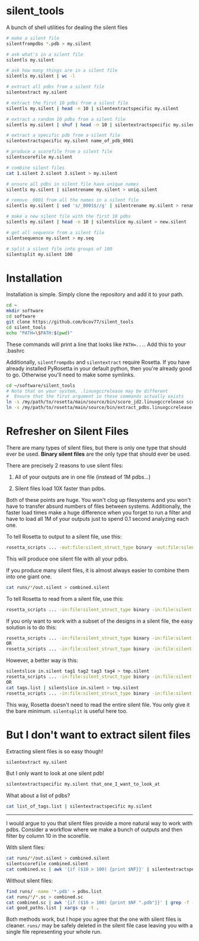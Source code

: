 # silent_tools
A bunch of shell utilities for dealing the silent files

```bash
# make a silent file
silentfrompdbs *.pdb > my.silent

# ask what's in a silent file
silentls my.silent  

# ask how many things are in a silent file
silentls my.silent | wc -l   

# extract all pdbs from a silent file
silentextract my.silent   

# extract the first 10 pdbs from a silent file
silentls my.silent | head -n 10 | silentextractspecific my.silent    

# extract a random 10 pdbs from a silent file
silentls my.silent | shuf | head -n 10 | silentextractspecific my.silent  

# extract a specific pdb from a silent file
silentextractspecific my.silent name_of_pdb_0001

# produce a scorefile from a silent file
silentscorefile my.silent   

# combine silent files
cat 1.silent 2.silent 3.silent > my.silent  

# ensure all pdbs in silent file have unique names
silentls my.silent | silentrename my.silent > uniq.silent  

# remove _0001 from all the names in a silent file
silentls my.silent | sed 's/_0001$//g' | silentrename my.silent > renamed.silent

# make a new silent file with the first 10 pdbs
silentls my.silent | head -n 10 | silentslice my.silent > new.silent  

# get all sequence from a silent file
silentsequence my.silent > my.seq

# split a silent file into groups of 100
silentsplit my.silent 100
```

# Installation

Installation is simple. Simply clone the repository and add it to your path.
```bash
cd ~
mkdir software
cd software
git clone https://github.com/bcov77/silent_tools
cd silent_tools
echo "PATH=\$PATH:$(pwd)"
```
These commands will print a line that looks like `PATH=...`. Add this to your .bashrc

Additionally, `silentfrompdbs` and `silentextract` require Rosetta. If you have already installed PyRosetta in your
default python, then you're already good to go. Otherwise you'll need to make some symlinks.
```bash
cd ~/software/silent_tools
# Note that on your system, .linuxgccrelease may be different
#  Ensure that the first argument in these commands actually exists
ln -s /my/path/to/rosetta/main/source/bin/score_jd2.linuxgccrelease score_jd2
ln -s /my/path/to/rosetta/main/source/bin/extract_pdbs.linuxgccrelease extract_pdbs
```

# Refresher on Silent Files

There are many types of silent files, but there is only one type that should ever be used. <b>Binary silent files</b> are
the only type that should ever be used.

There are precisely 2 reasons to use silent files:

1. All of your outputs are in one file (instead of 1M pdbs...)

2. Silent files load 10X faster than pdbs.

Both of these points are huge. You won't clog up filesystems and you won't have to transfer absurd numbers of files between
systems. Additionally, the faster load times make a huge difference when you forget to run a filter and have to
load all 1M of your outputs just to spend 0.1 second analyzing each one.



To tell Rosetta to output to a silent file, use this:
```bash
rosetta_scripts ... -out:file:silent_struct_type binary -out:file:silent out.silent
```
This will produce one silent file with all your pdbs.

If you produce many silent files, it is almost always easier to combine them into one giant one.
```bash
cat runs/*/out.silent > combined.silent
```

To tell Rosetta to read from a silent file, use this:
```bash
rosetta_scripts ... -in:file:silent_struct_type binary -in:file:silent in.silent
```

If you only want to work with a subset of the designs in a silent file, the easy solution is to do this:
```bash
rosetta_scripts ... -in:file:silent_struct_type binary -in:file:silent in.silent -tags tag1 tag2 tag3 tag4
OR
rosetta_scripts ... -in:file:silent_struct_type binary -in:file:silent in.silent -tagfile tags.list
```

However, a better way is this:
```bash
silentslice in.silent tag1 tag2 tag3 tag4 > tmp.silent
rosetta_scripts ... -in:file:silent_struct_type binary -in:file:silent tmp.silent
OR
cat tags.list | silentslice in.silent > tmp.silent
rosetta_scripts ... -in:file:silent_struct_type binary -in:file:silent tmp.silent
```
This way, Rosetta doesn't need to read the entire silent file. You only give it the bare minimum. `silentsplit` is 
useful here too.

# But I don't want to extract silent files

Extracting silent files is so easy though!
```bash
silentextract my.silent
```

But I only want to look at one silent pdb!
```bash
silentextractspecific my.silent that_one_I_want_to_look_at
```

What about a list of pdbs?
```bash
cat list_of_tags.list | silentextractspecific my.silent
```

---

I would argue to you that silent files provide a more natural way to work with pdbs. Consider a workflow where we make
a bunch of outputs and then filter by column 10 in the scorefile.

With silent files:
```bash
cat runs/*/out.silent > combined.silent
silentscorefile combined.silent
cat combined.sc | awk '{if ($10 > 100) {print $NF}}' | silentextractspecific combined.silent
```

Without silent files:
```bash
find runs/ -name '*.pdb' > pdbs.list
cat runs/*/*.sc > combined.sc
cat combined.sc | awk '{if ($10 > 100) {print $NF ".pdb"}}' | grep -f - pdbs.list > good_paths.list
cat good_paths.list | xargs cp -t .
```

Both methods work, but I hope you agree that the one with silent files is cleaner. `runs/` may be safely deleted in the
silent file case leaving you with a single file representing your whole run.

